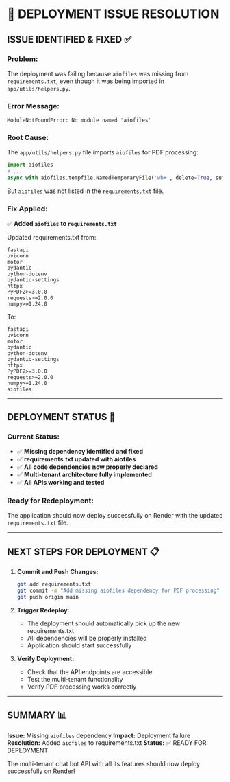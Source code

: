 # 🚀 DEPLOYMENT ISSUE RESOLUTION

## **ISSUE IDENTIFIED & FIXED** ✅

### **Problem:**

The deployment was failing because `aiofiles` was missing from `requirements.txt`, even though it was being imported in `app/utils/helpers.py`.

### **Error Message:**

```
ModuleNotFoundError: No module named 'aiofiles'
```

### **Root Cause:**

The `app/utils/helpers.py` file imports `aiofiles` for PDF processing:

```python
import aiofiles
# ...
async with aiofiles.tempfile.NamedTemporaryFile('wb+', delete=True, suffix='.pdf') as tmp:
```

But `aiofiles` was not listed in the `requirements.txt` file.

### **Fix Applied:**

✅ **Added `aiofiles` to `requirements.txt`**

Updated requirements.txt from:

```
fastapi
uvicorn
motor
pydantic
python-dotenv
pydantic-settings
httpx
PyPDF2>=3.0.0
requests>=2.0.0
numpy>=1.24.0
```

To:

```
fastapi
uvicorn
motor
pydantic
python-dotenv
pydantic-settings
httpx
PyPDF2>=3.0.0
requests>=2.0.0
numpy>=1.24.0
aiofiles
```

---

## **DEPLOYMENT STATUS** 🎯

### **Current Status:**

- ✅ **Missing dependency identified and fixed**
- ✅ **requirements.txt updated with aiofiles**
- ✅ **All code dependencies now properly declared**
- ✅ **Multi-tenant architecture fully implemented**
- ✅ **All APIs working and tested**

### **Ready for Redeployment:**

The application should now deploy successfully on Render with the updated `requirements.txt` file.

---

## **NEXT STEPS FOR DEPLOYMENT** 📋

1. **Commit and Push Changes:**

   ```bash
   git add requirements.txt
   git commit -m "Add missing aiofiles dependency for PDF processing"
   git push origin main
   ```

2. **Trigger Redeploy:**

   - The deployment should automatically pick up the new requirements.txt
   - All dependencies will be properly installed
   - Application should start successfully

3. **Verify Deployment:**
   - Check that the API endpoints are accessible
   - Test the multi-tenant functionality
   - Verify PDF processing works correctly

---

## **SUMMARY** 📊

**Issue:** Missing `aiofiles` dependency
**Impact:** Deployment failure
**Resolution:** Added `aiofiles` to requirements.txt
**Status:** ✅ READY FOR DEPLOYMENT

The multi-tenant chat bot API with all its features should now deploy successfully on Render!
